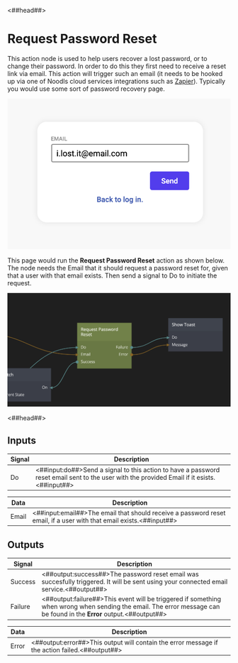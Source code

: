 <##head##>

# Request Password Reset

This action node is used to help users recover a lost password, or to change their password. In order to do this they first need to receive a reset link via email. This action will trigger such an email (it needs to be hooked up via one of Noodls cloud services integrations such as [Zapier](/guides/zapier)). Typically you would use some sort of password recovery page.

![](./request-ui.png)

This page would run the **Request Password Reset** action as shown below. The node needs the <span class="ndl-data">Email</span> that it should request a password reset for, given that a user with that email exists. Then send a signal to <span class="ndl-signal">Do</span> to initiate the request.

<div class="ndl-image-with-background l">

![](./request-nodes.png)

</div>

<##head##>

## Inputs

| Signal                             | Description                                                                                                                  |
| ---------------------------------- | ---------------------------------------------------------------------------------------------------------------------------- |
| <span class="ndl-signal">Do</span> | <##input:do##>Send a signal to this action to have a password reset email sent to the user with the provided Email if it esists.<##input##> |

| Data                                | Description                                                                                     |
| ----------------------------------- | ----------------------------------------------------------------------------------------------- |
| <span class="ndl-data">Email</span> | <##input:email##>The email that should receive a password reset email, if a user with that email exists.<##input##> |

## Outputs

| Signal                                  | Description                                                                                                                                                                   |
| --------------------------------------- | ----------------------------------------------------------------------------------------------------------------------------------------------------------------------------- |
| <span class="ndl-signal">Success</span> | <##output:success##>The password reset email was succesfully triggered. It will be sent using your connected email service.<##output##>                                                                                     |
| <span class="ndl-signal">Failure</span> | <##output:failure##>This event will be triggered if something when wrong when sending the email. The error message can be found in the **Error** output.<##output##> |

| Data                                | Description                                                                                     |
| ----------------------------------- | ----------------------------------------------------------------------------------------------- |
| <span class="ndl-data">Error</span> | <##output:error##>This output will contain the error message if the action failed.<##output##> |
